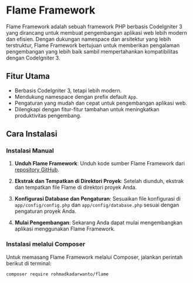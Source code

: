 # Flame Framework

Flame Framework adalah sebuah framework PHP berbasis CodeIgniter 3 yang dirancang untuk membuat pengembangan aplikasi web lebih modern dan efisien. Dengan dukungan namespace dan arsitektur yang lebih terstruktur, Flame Framework bertujuan untuk memberikan pengalaman pengembangan yang lebih baik sambil mempertahankan kompatibilitas dengan CodeIgniter 3.

## Fitur Utama

- Berbasis CodeIgniter 3, tetapi lebih modern.
- Mendukung namespace dengan prefix default `App`.
- Pengaturan yang mudah dan cepat untuk pengembangan aplikasi web.
- Dilengkapi dengan fitur-fitur tambahan untuk meningkatkan produktivitas pengembang.

## Cara Instalasi

### Instalasi Manual

1. **Unduh Flame Framework**:
   Unduh kode sumber Flame Framework dari [repository GitHub](https://github.com/rohmadkadarwanto/flame).

2. **Ekstrak dan Tempatkan di Direktori Proyek**:
   Setelah diunduh, ekstrak dan tempatkan file Flame di direktori proyek Anda.

3. **Konfigurasi Database dan Pengaturan**:
   Sesuaikan file konfigurasi di `app/config/config.php` dan `app/config/database.php` sesuai dengan pengaturan proyek Anda.

4. **Mulai Pengembangan**:
   Sekarang Anda dapat mulai mengembangkan aplikasi menggunakan Flame Framework.

### Instalasi melalui Composer

Untuk memasang Flame Framework melalui Composer, jalankan perintah berikut di terminal:

```bash
composer require rohmadkadarwanto/flame
